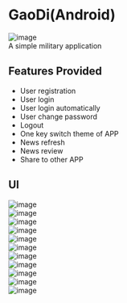 # GaoDi(Android)
![image](https://github.com/stoneWangL/GaoDi/blob/master/app/src/main/res/mipmap-xxhdpi/ic_launcher.png)
<br>A simple military application
## Features Provided
* User registration
* User login
* User login automatically
* User change password
* Logout
* One key switch theme of APP
* News refresh
* News review
* Share to other APP

## UI
![image](https://github.com/stoneWangL/GaoDi/blob/master/picture/0.png)
<br>
![image](https://github.com/stoneWangL/GaoDi/blob/master/picture/1.png) 
<br>
![image](https://github.com/stoneWangL/GaoDi/blob/master/picture/2.png)
<br>
![image](https://github.com/stoneWangL/GaoDi/blob/master/picture/3.png)
<br>
![image](https://github.com/stoneWangL/GaoDi/blob/master/picture/4.png) 
<br>
![image](https://github.com/stoneWangL/GaoDi/blob/master/picture/5.png)
<br>
![image](https://github.com/stoneWangL/GaoDi/blob/master/picture/6.png)
<br>
![image](https://github.com/stoneWangL/GaoDi/blob/master/picture/7.png)
<br>
![image](https://github.com/stoneWangL/GaoDi/blob/master/picture/8.png)
<br>
![image](https://github.com/stoneWangL/GaoDi/blob/master/picture/9.png) 
<br>
![image](https://github.com/stoneWangL/GaoDi/blob/master/picture/10.png)
<br>

